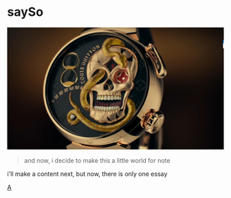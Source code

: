 # saySo

![Carpe Diem](./carpeDiem1.jpg)

> and now, i decide to make this a little world for note

i'll make a content next, but now, there is only one essay


[A](./dist/PeriodicIdeologicalReport.md)


